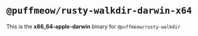 # `@puffmeow/rusty-walkdir-darwin-x64`

This is the **x86_64-apple-darwin** binary for `@puffmeow/rusty-walkdir`
